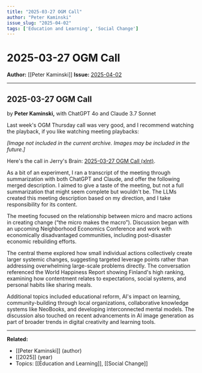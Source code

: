 ```yaml
---
title: "2025-03-27 OGM Call"
author: "Peter Kaminski"
issue_slug: "2025-04-02"
tags: ['Education and Learning', 'Social Change']
---
```


# 2025-03-27 OGM Call

**Author:** [[Peter Kaminski]]
**Issue:** [2025-04-02](https://plex.collectivesensecommons.org/2025-04-02/)

---

## 2025-03-27 OGM Call
by **Peter Kaminski,** with ChatGPT 4o and Claude 3.7 Sonnet

Last week's OGM Thursday call was very good, and I recommend watching the playback, if you like watching meeting playbacks:

*[Image not included in the current archive. Images may be included in the future.]*

Here's the call in Jerry's Brain: [2025-03-27 OGM Call (xlnt)](https://bra.in/4vPLwJ).

As a bit of an experiment, I ran a transcript of the meeting through summarization with both ChatGPT and Claude, and offer the following merged description. I aimed to give a taste of the meeting, but not a full summarization that might seem complete but wouldn't be. The LLMs created this meeting description based on my direction, and I take responsibility for its content.

The meeting focused on the relationship between micro and macro actions in creating change (“the micro makes the macro”). Discussion began with an upcoming Neighborhood Economics Conference and work with economically disadvantaged communities, including post-disaster economic rebuilding efforts.

The central theme explored how small individual actions collectively create larger systemic changes, suggesting targeted leverage points rather than addressing overwhelming large-scale problems directly. The conversation referenced the World Happiness Report showing Finland's high ranking, examining how contentment relates to expectations, social systems, and personal habits like sharing meals.

Additional topics included educational reform, AI's impact on learning, community-building through local organizations, collaborative knowledge systems like NeoBooks, and developing interconnected mental models. The discussion also touched on recent advancements in AI image generation as part of broader trends in digital creativity and learning tools.

---

**Related:**
- [[Peter Kaminski]] (author)
- [[2025]] (year)
- Topics: [[Education and Learning]], [[Social Change]]

